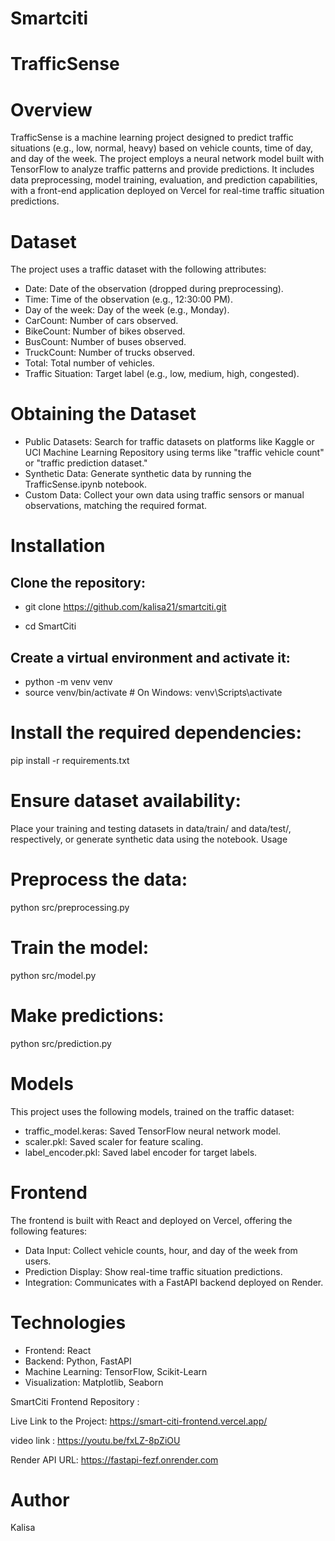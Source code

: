 # Smartciti
# TrafficSense


# Overview

TrafficSense is a machine learning project designed to predict traffic situations (e.g., low, normal, heavy) based on vehicle counts, time of day, and day of the week. The project employs a neural network model built with TensorFlow to analyze traffic patterns and provide predictions. It includes data preprocessing, model training, evaluation, and prediction capabilities, with a front-end application deployed on Vercel for real-time traffic situation predictions.


# Dataset

The project uses a traffic dataset with the following attributes:

- Date: Date of the observation (dropped during preprocessing).
- Time: Time of the observation (e.g., 12:30:00 PM).
- Day of the week: Day of the week (e.g., Monday).
- CarCount: Number of cars observed.
- BikeCount: Number of bikes observed.
- BusCount: Number of buses observed.
- TruckCount: Number of trucks observed.
- Total: Total number of vehicles.
- Traffic Situation: Target label (e.g., low, medium, high, congested).

# Obtaining the Dataset

- Public Datasets: Search for traffic datasets on platforms like Kaggle or UCI Machine Learning Repository using terms like "traffic vehicle count" or "traffic prediction dataset."
- Synthetic Data: Generate synthetic data by running the TrafficSense.ipynb notebook.
- Custom Data: Collect your own data using traffic sensors or manual observations, matching the required format.


# Installation

## Clone the repository:

- git clone https://github.com/kalisa21/smartciti.git

- cd SmartCiti

## Create a virtual environment and activate it:

- python -m venv venv
- source venv/bin/activate  # On Windows: venv\Scripts\activate

# Install the required dependencies:

pip install -r requirements.txt

# Ensure dataset availability:

Place your training and testing datasets in data/train/ and data/test/, respectively, or generate synthetic data using the notebook.
Usage

# Preprocess the data:

python src/preprocessing.py

# Train the model:

python src/model.py

# Make predictions:

python src/prediction.py

# Models
This project uses the following models, trained on the traffic dataset:

- traffic_model.keras: Saved TensorFlow neural network model.
- scaler.pkl: Saved scaler for feature scaling.
- label_encoder.pkl: Saved label encoder for target labels.


# Frontend

The frontend is built with React and deployed on Vercel, offering the following features:

- Data Input: Collect vehicle counts, hour, and day of the week from users.
- Prediction Display: Show real-time traffic situation predictions.
- Integration: Communicates with a FastAPI backend deployed on Render.

# Technologies

- Frontend: React
- Backend: Python, FastAPI
- Machine Learning: TensorFlow, Scikit-Learn
- Visualization: Matplotlib, Seaborn



SmartCiti Frontend Repository :

Live Link to the Project: https://smart-citi-frontend.vercel.app/ 

video link : https://youtu.be/fxLZ-8pZiOU 

Render API URL: https://fastapi-fezf.onrender.com 

# Author

Kalisa
